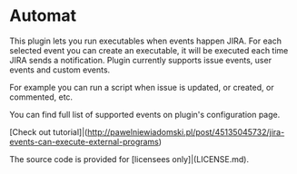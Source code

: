 # Automat
This plugin lets you run executables when events happen JIRA. For each selected event you can create an executable, it will be executed each time JIRA sends a notification. Plugin currently supports issue events, user events and custom events.

For example you can run a script when issue is updated, or created, or commented, etc.

You can find full list of supported events on plugin's configuration page.

[Check out tutorial]|(http://pawelniewiadomski.pl/post/45135045732/jira-events-can-execute-external-programs)

The source code is provided for [licensees only]|(LICENSE.md).